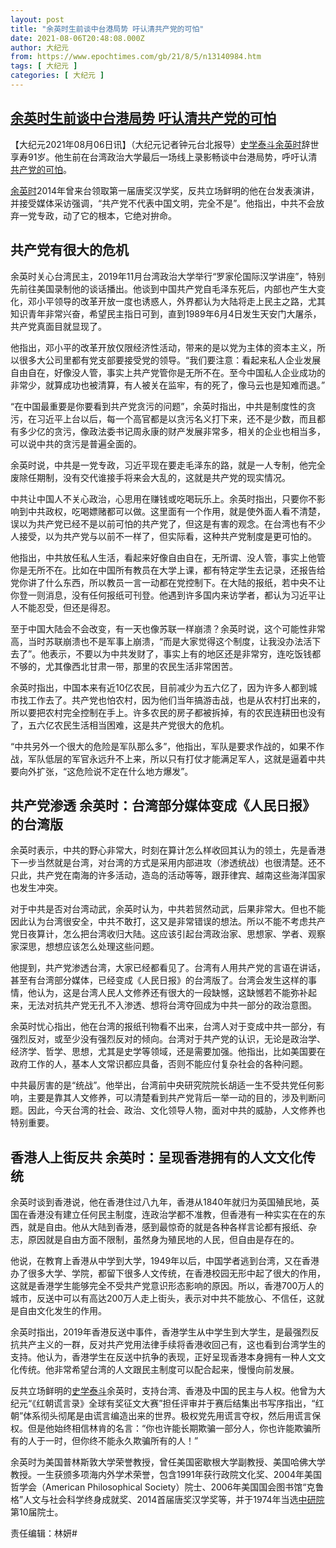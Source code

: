 ```yaml
---
layout: post
title: "余英时生前谈中台港局势 吁认清共产党的可怕"
date: 2021-08-06T20:48:08.000Z
author: 大纪元
from: https://www.epochtimes.com/gb/21/8/5/n13140984.htm
tags: [ 大纪元 ]
categories: [ 大纪元 ]
---
```

<!--1628282888000-->
[余英时生前谈中台港局势 吁认清共产党的可怕](https://www.epochtimes.com/gb/21/8/5/n13140984.htm)
------

<div>
<p>【大纪元2021年08月06日讯】（大纪元记者钟元台北报导）<a href="https://www.epochtimes.com/gb/tag/%E5%8F%B2%E5%AD%A6%E6%B3%B0%E6%96%97.html">史学泰斗</a><a href="https://www.epochtimes.com/gb/tag/%E4%BD%99%E8%8B%B1%E6%97%B6.html">余英时</a>辞世享寿91岁。他生前在台湾政治大学最后一场线上录影畅谈中台港局势，呼吁认清<a href="https://www.epochtimes.com/gb/tag/%E5%85%B1%E4%BA%A7%E5%85%9A%E7%9A%84%E5%8F%AF%E6%80%95.html">共产党的可怕</a>。</p><p><a href="https://www.epochtimes.com/gb/tag/%E4%BD%99%E8%8B%B1%E6%97%B6.html">余英时</a>2014年曾来台领取第一届唐奖汉学奖，反共立场鲜明的他在台发表演讲，并接受媒体采访强调，“共产党不代表中国文明，完全不是”。他指出，中共不会放弃一党专政，动了它的根本，它绝对拚命。</p><h2>共产党有很大的危机</h2><p>余英时关心台湾民主，2019年11月台湾政治大学举行“罗家伦国际汉学讲座”，特别先前往美国录制他的谈话播出。他谈到中国共产党自毛泽东死后，内部也产生大变化，邓小平领导的改革开放一度也诱惑人，外界都认为大陆将走上民主之路，尤其知识青年非常兴奋，希望民主指日可到，直到1989年6月4日发生天安门大屠杀，共产党真面目就显现了。</p><p>他指出，邓小平的改革开放仅限经济性活动，带来的是以党为主体的资本主义，所以很多大公司里都有党支部要接受党的领导。“我们要注意：看起来私人企业发展自由自在，好像没人管，事实上共产党管你是无所不在。至今中国私人企业成功的非常少，就算成功也被清算，有人被关在监牢，有的死了，像马云也是知难而退。”</p><p>“在中国最重要是你要看到共产党贪污的问题”，余英时指出，中共是制度性的贪污，在习近平上台以后，每一个高官都是以贪污名义打下来，还不是少数，而且都有多少亿的贪污，像政法委书记周永康的财产发展非常多，相关的企业也相当多，可以说中共的贪污是普遍全面的。</p><p>余英时说，中共是一党专政，习近平现在要走毛泽东的路，就是一人专制，他完全废除任期制，没有交代谁接手将来会大乱的，这就是共产党的现实情况。</p><p>中共让中国人不关心政治，心思用在赚钱或吃喝玩乐上。余英时指出，只要你不影响到中共政权，吃喝嫖赌都可以做。这里面有一个作用，就是使外面人看不清楚，误以为共产党已经不是以前可怕的共产党了，但这是有害的观念。在台湾也有不少人接受，以为共产党与以前不一样了，但实际看，这种共产党制度是更可怕的。</p><p>他指出，中共放任私人生活，看起来好像自由自在，无所谓、没人管，事实上他管你是无所不在。比如在中国所有教员在大学上课，都有特定学生去记录，还报告给党你讲了什么东西，所以教员一言一动都在党控制下。在大陆的报纸，若中央不让你登一则消息，没有任何报纸可刊登。他遇到许多国内来访学者，都认为习近平让人不能忍受，但还是得忍。</p><p>至于中国大陆会不会改变，有一天也像苏联一样崩溃？余英时说，这个可能性非常高，当时苏联崩溃也不是军事上崩溃，“而是大家觉得这个制度，让我没办法活下去了”。他表示，不要以为中共发财了，事实上有的地区还是非常穷，连吃饭钱都不够的，尤其像西北甘肃一带，那里的农民生活非常困苦。</p><p>余英时指出，中国本来有近10亿农民，目前减少为五六亿了，因为许多人都到城市找工作去了。共产党也怕农村，因为他们当年搞游击战，也是从农村打出来的，所以要把农村完全控制在手上。许多农民的房子都被拆掉，有的农民连耕田也没有了，五六亿农民生活相当困难，这是共产党很大的危机。</p><p>“中共另外一个很大的危险是军队那么多”，他指出，军队是要求作战的，如果不作战，军队低层的军官永远升不上来，所以只有打仗才能满足军人，这就是逼着中共要向外扩张，“这危险说不定在什么地方爆发”。</p><h2>共产党渗透 余英时：台湾部分媒体变成《人民日报》的台湾版</h2><p>余英时表示，中共的野心非常大，时刻在算计怎么样收回其认为的领土，先是香港下一步当然就是台湾，对台湾的方式是采用内部进攻（渗透统战）也很清楚。还不只此，共产党在南海的许多活动，造岛的活动等等，跟菲律宾、越南这些海洋国家也发生冲突。</p><p>对于中共是否对台湾动武，余英时认为，中共若贸然动武，后果非常大。但也不能因此认为台湾很安全，中共不敢打，这又是非常错误的想法。所以不能不考虑共产党日夜算计，怎么把台湾收归大陆。这应该引起台湾政治家、思想家、学者、观察家深思，想想应该怎么处理这些问题。</p><p>他提到，共产党渗透台湾，大家已经都看见了。台湾有人用共产党的言语在讲话，甚至有台湾部分媒体，已经变成《人民日报》的台湾版了。台湾会发生这样的事情，他认为，这是台湾人民人文修养还有很大的一段缺憾，这缺憾若不能弥补起来，无法对抗共产党无孔不入渗透、想将台湾夺回成为中共一部分的政治意图。</p><p>余英时忧心指出，他在台湾的报纸刊物看不出来，台湾人对于变成中共一部分，有强烈反对，或至少没有强烈反对的倾向。台湾对于共产党的认识，无论是政治学、经济学、哲学、思想，尤其是史学等领域，还是需要加强。他指出，比如美国要在政府工作的人，基本人文常识都应具备，否则不能应付复杂社会的各种问题。</p><p>中共最厉害的是“统战”。他举出，台湾前中央研究院院长胡适一生不受共党任何影响，主要是靠其人文修养，可以清楚看到共产党背后一举一动的目的，涉及判断问题。因此，今天台湾的社会、政治、文化领导人物，面对中共的威胁，人文修养也特别重要。</p><h2>香港人上街反共 余英时：呈现香港拥有的人文文化传统</h2><p>余英时谈到香港说，他在香港住过八九年，香港从1840年就归为英国殖民地，英国在香港没有建立任何民主制度，连政治学都不准教，但香港有一种实实在在的东西，就是自由。他从大陆到香港，感到最惊奇的就是各种各样言论都有报纸、杂志，原因就是自由方面不限制，虽然身为殖民地的人民，但自由是存在的。</p><p>他说，在教育上香港从中学到大学，1949年以后，中国学者逃到台湾，又在香港办了很多大学、学院，都留下很多人文传统，在香港校园无形中起了很大的作用，这就是香港学生能够完全不受共产党意识形态影响的原因。所以，香港700万人的城市，反送中可以有高达200万人走上街头，表示对中共不能放心、不信任，这就是自由文化发生的作用。</p><p>余英时指出，2019年香港反送中事件，香港学生从中学生到大学生，是最强烈反抗共产主义的一群，反对共产党用法律手续将香港收回己有，这也看到台湾学生的支持。他认为，香港学生在反送中抗争的表现，正好呈现香港本身拥有一种人文文化传统。他非常希望台湾的人文跟民主制度可以配合起来，慢慢向前发展。</p><p>反共立场鲜明的<a href="https://www.epochtimes.com/gb/tag/%E5%8F%B2%E5%AD%A6%E6%B3%B0%E6%96%97.html">史学泰斗</a>余英时，支持台湾、香港及中国的民主与人权。他曾为大纪元“《红朝谎言录》全球有奖征文大赛”担任评审并于赛后结集出书写序指出，“红朝”体系彻头彻尾是由谎言编造出来的世界。极权党先用谎言夺权，然后用谎言保权。但是他始终相信林肯的名言：“你也许能长期欺骗一部分人，你也许能欺骗所有的人于一时，但你终不能永久欺骗所有的人！”</p><p>余英时为美国普林斯敦大学荣誉教授，曾任美国密歇根大学副教授、美国哈佛大学教授。一生获颁多项海内外学术荣誉，包含1991年获行政院文化奖、2004年美国哲学会（American Philosophical Society）院士、2006年美国国会图书馆“克鲁格”人文与社会科学终身成就奖、2014首届唐奖汉学奖等，并于1974年当选<a href="https://www.epochtimes.com/gb/tag/%E4%B8%AD%E7%A0%94%E9%99%A2.html">中研院</a>第10届院士。</p><p>责任编辑：林妍#</p>
</div>
